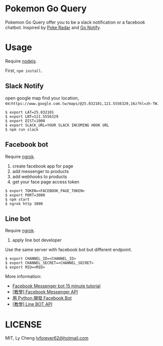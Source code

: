 # Pokemon Go Query

Pokemon Go Query offer you to be a slack notification or a facebook chatbot.
Inspired by [Poke Radar](https://www.pokemonradargo.com) and [Go Notify](https://itunes.apple.com/tw/app/go-notify-get-real-time-notification/id1145779376?mt=8).

# Usage

Require [nodejs](https://nodejs.org/en/).

First, `npm install`.

## Slack Notify

open google map find your location, ex:`https://www.google.com.tw/maps/@25.032101,121.5556329,16z?hl=zh-TW`.

```
$ export LAT=25.032101
$ export LNT=121.5556329
$ export DIST=1000
$ export SLACK_URL=YOUR SLACK INCOMING HOOK URL
$ npm run slack
```

## Facebook bot

Require [ngrok](https://ngrok.com/).

1. create facebook app for page
2. add messenger to products
3. add webhooks to products
4. get your face page access token

```
$ export TOKEN=<FACEBOOK_PAGE_TOKEN>
$ export PORT=3000
$ npm start
$ ngrok http 3000
```

## Line bot

Require [ngrok](https://ngrok.com/).

1. apply line bot developer

Use the same server with facebook bot but different endpoint.

```
$ export CHANNEL_ID=<CHANNEL_ID>
$ export CHANNEL_SECRET=<CHANNEL_SECRET>
$ export MID=<MID>
```

More information:
* [Facebook Messenger bot 15 minute tutorial](https://github.com/jw84/messenger-bot-tutorial)
* [[教學] Facebook Messenger API](http://huli.logdown.com/posts/709641-teaching-facebook-messenger-api)
* [用 Python 開發 Facebook Bot](http://www.inside.com.tw/2016/05/17/build-a-facebook-bot-with-python)
* [[教學] Line BOT API](http://huli.logdown.com/posts/726082-line-bot-api-tutorial)

# LICENSE

MIT, Ly Cheng <lyforever62@hotmail.com>
